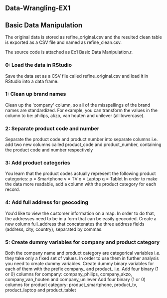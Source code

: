 ## Data-Wrangling-EX1
## Basic Data Manipulation
The original data is stored as refine_original.csv and the resulted clean table is exported as a CSV file and named as refine_clean.csv.

The source code is attached as Ex1 Basic Data Manipulation.r.


### 0: Load the data in RStudio
Save the data set as a CSV file called refine_original.csv and load it in RStudio into a data frame.
### 1: Clean up brand names
Clean up the 'company' column, so all of the misspellings of the brand names are standardized. For example, you can transform the values in the column to be: philips, akzo, van houten and unilever (all lowercase).
### 2: Separate product code and number
Separate the product code and product number into separate columns i.e. add two new columns called product_code and product_number, containing the product code and number respectively
### 3: Add product categories
You learn that the product codes actually represent the following product categories:
p = Smartphone
v = TV
x = Laptop
q = Tablet
In order to make the data more readable, add a column with the product category for each record.
### 4: Add full address for geocoding
You'd like to view the customer information on a map. In order to do that, the addresses need to be in a form that can be easily geocoded. Create a new column full_address that concatenates the three address fields (address, city, country), separated by commas.
 
### 5: Create dummy variables for company and product category
Both the company name and product category are categorical variables i.e. they take only a fixed set of values. In order to use them in further analysis you need to create dummy variables. Create dummy binary variables for each of them with the prefix company_ and product_ i.e.
Add four binary (1 or 0) columns for company: company_philips, company_akzo, company_van_houten and company_unilever
Add four binary (1 or 0) columns for product category: product_smartphone, product_tv, product_laptop and product_tablet
